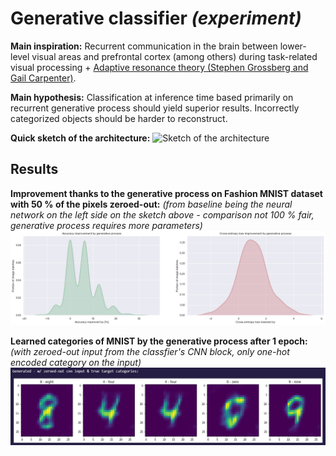 # Generative classifier *(experiment)*
**Main inspiration:** Recurrent communication in the brain between lower-level visual areas and prefrontal cortex (among others) during task-related visual processing + [Adaptive resonance theory (Stephen Grossberg and Gail Carpenter)](http://www.scholarpedia.org/article/Adaptive_resonance_theory).

**Main hypothesis:** Classification at inference time based primarily on recurrent generative process should yield superior results. Incorrectly categorized objects should be harder to reconstruct.

**Quick sketch of the architecture:**
![Sketch of the architecture](/results/arch_sketch.png)

## Results
**Improvement thanks to the generative process on Fashion MNIST dataset with 50 % of the pixels zeroed-out:** 
*(from baseline being the neural network on the left side on the sketch above - comparison not 100 % fair, generative process requires more parameters)*
![Improvement](/results/improvement_from_generative_process.png)

**Learned categories of MNIST by the generative process after 1 epoch:** *(with zeroed-out input from the classfier's CNN block, only one-hot encoded category on the input)*
![Learned categories](/results/mnist_after_1_epoch.jpg)
